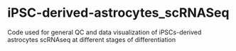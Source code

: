 # iPSC-derived-astrocytes_scRNASeq
Code used for general QC and data visualization of iPSCs-derived astrocytes scRNAseq at different stages of differentiation
